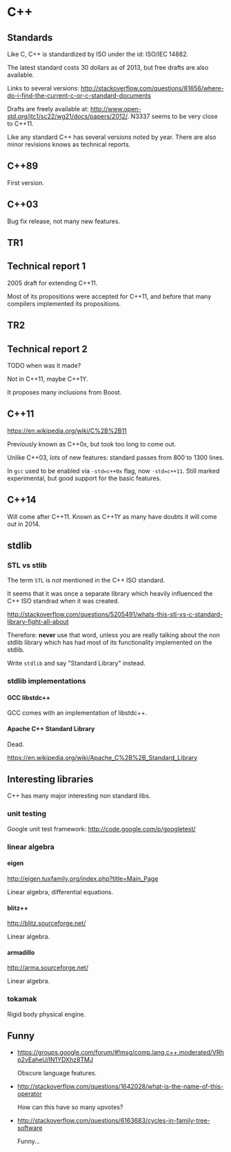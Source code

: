 # C++

## Standards

Like C, C++ is standardized by ISO under the id: ISO/IEC 14882.

The latest standard costs 30 dollars as of 2013, but free drafts are also available.

Links to several versions: <http://stackoverflow.com/questions/81656/where-do-i-find-the-current-c-or-c-standard-documents>

Drafts are freely available at: <http://www.open-std.org/jtc1/sc22/wg21/docs/papers/2012/>. N3337 seems to be very close to C++11.

Like any standard C++ has several versions noted by year. There are also minor revisions knows as technical reports.

## C++89

First version.

## C++03

Bug fix release, not many new features.

## TR1

## Technical report 1

2005 draft for extending C++11.

Most of its propositions were accepted for C++11, and before that many compilers implemented its propositions.

## TR2

## Technical report 2

TODO when was it made?

Not in C++11, maybe C++1Y.

It proposes many inclusions from Boost.

## C++11

<https://en.wikipedia.org/wiki/C%2B%2B11>

Previously known as C++0x, but took too long to come out.

Unlike C++03, *lots* of new features: standard passes from 800 to 1300 lines.

In `gcc` used to be enabled via `-std=c++0x` flag, now `-std=c++11`. Still marked experimental, but good support for the basic features.

## C++14

Will come after C++11. Known as C++1Y as many have doubts it will come out in 2014.

## stdlib

### STL vs stlib

The term `STL` is *not* mentioned in the C++ ISO standard.

It seems that it was once a separate library which heavily influenced the C++ ISO standrad when it was created.

<http://stackoverflow.com/questions/5205491/whats-this-stl-vs-c-standard-library-fight-all-about>

Therefore: **never** use that word, unless you are really talking about the non stdlib library which has had most of its functionality implemented on the stdlib.

Write `stdlib` and say "Standard Library" instead.

### stdlib implementations

#### GCC libstdc++

GCC comes with an implementation of libstdc++.

#### Apache C++ Standard Library

Dead.

<https://en.wikipedia.org/wiki/Apache_C%2B%2B_Standard_Library>

## Interesting libraries

C++ has many major interesting non standard libs.

### unit testing

Google unit test framework: <http://code.google.com/p/googletest/>

### linear algebra

#### eigen

<http://eigen.tuxfamily.org/index.php?title=Main_Page>

Linear algebra, differential equations.

#### blitz++

<http://blitz.sourceforge.net/>

Linear algebra.

#### armadillo

<http://arma.sourceforge.net/>

Linear algebra.

### tokamak

Rigid body physical engine.

## Funny

-   <https://groups.google.com/forum/#!msg/comp.lang.c++.moderated/VRhp2vEaheU/IN1YDXhz8TMJ>

    Obscure language features.

-   <http://stackoverflow.com/questions/1642028/what-is-the-name-of-this-operator>

    How can this have so many upvotes?

-   <http://stackoverflow.com/questions/6163683/cycles-in-family-tree-software>

    Funny...
